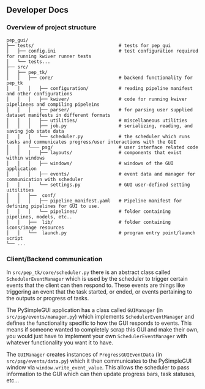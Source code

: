 ## Developer Docs

### Overview of project structure
```
pep_gui/
├── tests/                               # tests for pep_gui
│   ├── config.ini                       # test configuration required for running kwiver runner tests
│   └── tests...
├── src/                       
│   ├── pep_tk/
│   │   ├── core/                        # backend functionality for pep_tk
│   │   │   ├── configuration/           # reading pipeline manifest and other configurations
│   │   │   ├── kwiver/                  # code for running kwiver pipelinees and compiling pipeleins     
│   │   │   ├── parser/                  # for parsing user supplied dataset manifests in different formats
│   │   │   ├── utilities/               # miscellaneous utilities
│   │   │   ├── job.py                   # serializing, reading, and saving job state data
│   │   │   └── scheduler.py             # the scheduler which runs tasks and communicates progress/user interactions with the GUI
│   │   └─── psg/                        # user interface related code
│   │   │   ├── layouts/                 # components that exist within windows
│   │   │   ├── windows/                 # windows of the GUI application
│   │   │   ├── events/                  # event data and manager for communication with scheduler
│   │   │   └── settings.py              # GUI user-defined setting uitilities
│   │   ├──  conf/
│   │   │   ├── pipeline_manifest.yaml   # Pipeline manifest for defining pipelines for GUI to use.
│   │   │   └── pipelines/               # folder containing pipelines, models, etc..
│   │   ├──  lib/                        # folder containing icons/image resources
│   │   └──  launch.py                   # program entry point/launch script                              
└── ...

```



### Client/Backend communication

In `src/pep_tk/core/scheduler.py` there is an abstract class called `SchedulerEventManager` which is used by the scheduler to trigger
certain events that the client can then respond to.  These events are things like triggering an event that the task
started, or ended, or events pertaining to the outputs or progress of tasks.

The PySimpleGUI application has a class called `GUIManager` (in `src/psg/events/manager.py`) which implements 
`SchedulerEventManager` and defines the functionality specific to how the GUI responds to events. This means if someone 
wanted to completely scrap this GUI and make their own, you would just have to implement your own 
`SchedulerEventManager` with whatever functionality you want it to have.

The `GUIManager` creates instances of `ProgressGUIEventData` (in `src/psg/events/data.py`) which it then communicates to 
the PySimpleGUI window via `window.write_event_value`.  This allows the scheduler to pass information to the GUI which 
can then update progress bars, task statuses, etc...